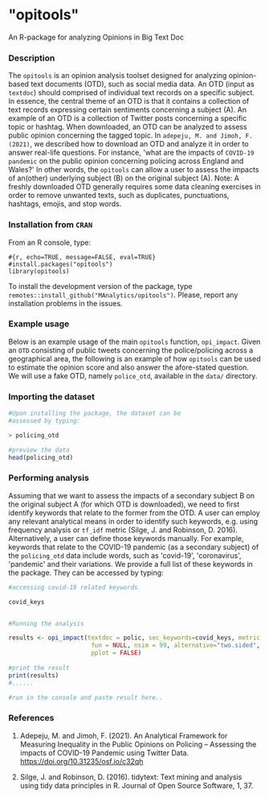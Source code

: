 # "opitools"

An R-package for analyzing Opinions in Big Text Doc

### Description

The `opitools` is an opinion analysis toolset designed for analyzing opinion-based text documents (OTD), such as social media data. An OTD (input as `textdoc`) should comprised of individual text records on a specific subject. In essence, the central theme of an OTD is that it contains a collection of text records expressing certain sentiments concerning a subject (A). An example of an OTD is a collection of Twitter posts concerning a specific topic or hashtag. When downloaded, an OTD can be analyzed to assess public opinion concerning the tagged topic. In `adepeju, M. and Jimoh, F. (2021)`, we described how to download an OTD and analyze it in order to answer real-life questions. For instance, 'what are the impacts of `COVID-19 pandemic` on the public opinion concerning policing across England and Wales?' In other words, the `opitools` can allow a user to assess the impacts of an(other) underlying subject (B) on the original subject (A). Note: A freshly downloaded OTD generally requires some data cleaning exercises in order to remove unwanted texts, such as duplicates, punctuations, hashtags, emojis, and stop words.

### Installation from `CRAN`

From an R console, type:

```{r}
#{r, echo=TRUE, message=FALSE, eval=TRUE}
#install.packages("opitools")
library(opitools)

```

To install the development version of the package, type
`remotes::install_github("MAnalytics/opitools")`. Please, report any
installation problems in the issues.

### Example usage

Below is an example usage of the main `opitools` function, `opi_impact`. Given an `OTD` consisting of public tweets concerning the police/policing across a geographical area, the following is an example of how `opitools` can be used to estimate the opinion score and also answer the afore-stated question. We will use a fake OTD, namely `police_otd`, available in the `data/` directory.

### Importing the dataset

```r
#Upon installing the package, the dataset can be 
#assessed by typing:

> policing_otd

#preview the data
head(policing_otd)

```

### Performing analysis

Assuming that we want to assess the impacts of a secondary subject B on the original subject A (for which OTD is downloaded), we need to first identify keywords that relate to the former from the OTD. A user can employ any relevant analytical means in order to identify such keywords, e.g. using frequency analysis or `tf_idf` metric (Silge, J. and Robinson, D. 2016). Alternatively, a user can define those keywords manually. For example, keywords that relate to the COVID-19 pandemic (as a secondary subject) of the `policing_otd` data include words, such as 'covid-19', 'coronavirus', 'pandemic' and their variations. We provide a full list of these keywords in the package. They can be accessed by typing:

```r
#accessing covid-19 related keywords

covid_keys 

```

```r

#Running the analysis

results <- opi_impact(textdoc = polic, sec_keywords=covid_keys, metric = 1,
                       fun = NULL, nsim = 99, alternative="two.sided",
                       pplot = FALSE)
                       
#print the result
print(results)
#......

#run in the console and paste result here..

```

### References
1. Adepeju, M. and Jimoh, F. (2021). An Analytical Framework for Measuring Inequality in the Public Opinions on Policing – Assessing the impacts of COVID-19 Pandemic using Twitter Data. https://doi.org/10.31235/osf.io/c32qh


2. Silge, J. and Robinson, D. (2016). tidytext: Text mining and analysis using tidy data principles in R. Journal of Open Source Software, 1, 37.
